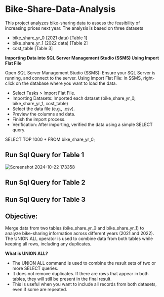 # Bike-Share-Data-Analysis
This project analyzes bike-sharing data to assess the feasibility of increasing prices next year. The analysis is based on three datasets
- bike_share_yr_0 (2021 data) [Table 1]
- bike_share_yr_1 (2022 data) [Table 2]
- cost_table [Table 3]

**Importing Data into SQL Server Management Studio (SSMS) Using Import Flat File**

Open SQL Server Management Studio (SSMS): Ensure your SQL Server is running, and connect to the server.
Using Import Flat File: In SSMS, right-click on the database where you want to load the data.
- Select Tasks > Import Flat File.
- Importing Datasets: Imported each dataset (bike_share_yr_0, bike_share_yr_1, cost_table) 
- Select the data file (e.g., .csv).
- Preview the columns and data.
- Finish the import process.
- Verification: After importing, verified the data using a simple SELECT query.

SELECT TOP 1000 * FROM bike_share_yr_0;

## Run Sql Query for Table 1

![Screenshot 2024-10-22 173358](https://github.com/user-attachments/assets/547921af-ed54-4248-9e06-7b2405758892)

## Run Sql Query for Table 2

## Run Sql Query for Table 3

## Objective: 
Merge data from two tables (bike_share_yr_0 and bike_share_yr_1) to analyze bike-sharing information across different years (2021 and 2022). The UNION ALL operator is used to combine data from both tables while keeping all rows, including any duplicates.

**What is UNION ALL?**
- The UNION ALL command is used to combine the result sets of two or more SELECT queries.
- It does not remove duplicates. If there are rows that appear in both tables, they will still be present in the final result.
- This is useful when you want to include all records from both datasets, even if some are repeated.





